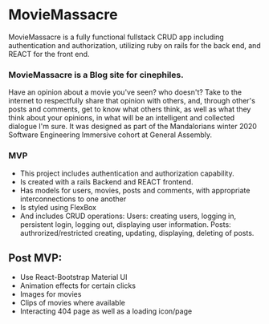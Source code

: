 # MovieMassacre
<!-- //Description of the project you'll be building with the objective described in non-technical language -->
MovieMassacre is a fully functional fullstack CRUD app including authentication and authorization, utilizing ruby on rails for the back end, and REACT for the front end. 

### MovieMassacre is a Blog site for cinephiles. 
Have an opinion about a movie you've seen? who doesn't? Take to the internet to respectfully share that opinion with others, and, through other's posts and comments, get to know what others think, as well as what they think about your opinions, in what will be an intelligent and collected dialogue I'm sure. It was designed as part of the Mandalorians winter 2020 Software Engineering Immersive cohort at General Assembly.

### MVP
* This project includes authentication and authorization capability.
* Is created with a rails Backend and REACT frontend.
* Has models for users, movies, posts and comments, with appropriate interconnections to one another
* Is styled using FlexBox
* And includes CRUD operations:
Users: creating users, logging in, persistent login, logging out, displaying user information.
Posts: authrorized/restricted creating, updating, displaying, deleting of posts.

## Post MVP:
* Use React-Bootstrap Material UI 
* Animation effects for certain clicks
* Images for movies
* Clips of movies where available
* Interacting 404 page as well as a loading icon/page